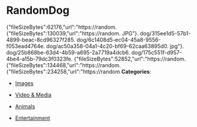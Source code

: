 # RandomDog


{"fileSizeBytes":62176,"url":"https://random. {"fileSizeBytes":130039,"url":"https://random. JPG"}. dog/315ee1d5-57b1-4899-beac-8cd96327f285. dog/6c1408d5-ec04-45a8-9556-f053ead4764e. dog/ac50a358-04a1-4c20-bf69-62caa63895d0. jpg"}. dog/25b868be-63d4-4b59-a695-2a7719a4dcb6. dog/175c551f-d957-4be4-a15b-79dc3f0323fe.  {"fileSizeBytes":52852,"url":"https://random.  {"fileSizeBytes":134468,"url":"https://random. {"fileSizeBytes":234258,"url":"https://random
**Categories**:

- [Images](https://github/awesome-apis/awesome-apis#images)

- [Video & Media](https://github/awesome-apis/awesome-apis#video-and-media)

- [Animals](https://github/awesome-apis/awesome-apis#animals)

- [Entertainment](https://github/awesome-apis/awesome-apis#entertainment)



